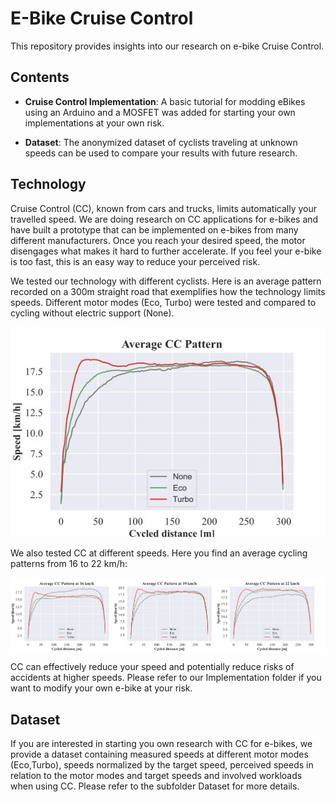 # E-Bike Cruise Control

This repository provides insights into our research on e-bike Cruise Control.

## Contents

- **Cruise Control Implementation**: A basic tutorial for modding eBikes using an Arduino and a MOSFET was added for starting your own implementations at your own risk. 

- **Dataset**: The anonymized dataset of cyclists traveling at unknown speeds can be used to compare your results with future research.

## Technology

Cruise Control (CC), known from cars and trucks, limits automatically your travelled speed. We are doing research on CC applications for e-bikes and have built a prototype that can be implemented on e-bikes from many different manufacturers. Once you reach your desired speed, the motor disengages what makes it hard to further accelerate. If you feel your e-bike is too fast, this is an easy way to reduce your perceived risk.

We tested our technology with different cyclists. Here is an average pattern recorded on a 300m straight road that exemplifies how the technology limits speeds. Different motor modes (Eco, Turbo) were tested and compared to cycling without electric support (None).

![](https://raw.githubusercontent.com/M-Schrapel/E-bike-Cruise-Control/main/Cruise%20Control%20Implementation/Images/route_cycling_pattern_comb.jpg)

We also tested CC at different speeds. Here you find an average cycling patterns from 16 to 22 km/h:

![](https://raw.githubusercontent.com/M-Schrapel/E-bike-Cruise-Control/main/Cruise%20Control%20Implementation/Images/route_cycling_pattern_all.jpg)

CC can effectively reduce your speed and potentially reduce risks of accidents at higher speeds. Please refer to our Implementation folder if you want to modify your own e-bike at your risk.

## Dataset

If you are interested in starting you own research with CC for e-bikes, we provide a dataset containing measured speeds at different motor modes (Eco,Turbo), speeds normalized by the target speed, perceived speeds in relation to the motor modes and target speeds and involved workloads when using CC. Please refer to the subfolder Dataset for more details.
